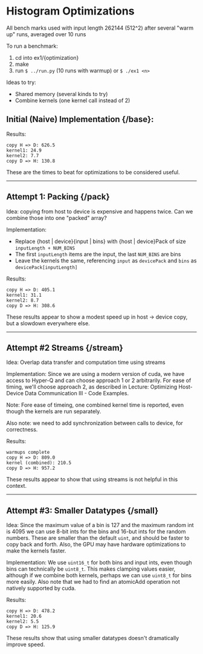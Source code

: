 # Histogram Optimizations

All bench marks used with input length 262144 (512^2) after several "warm up" runs, averaged over 10 runs

To run a benchmark:
1. cd into ex1/{optimization}
2. make
3. run `$ ../run.py` (10 runs with warmup) or `$ ./ex1 <n>` 

Ideas to try:
- Shared memory (several kinds to try)
- Combine kernels (one kernel call instead of 2)


## Initial (Naive) Implementation {/base}:
Results:
```
copy H => D: 626.5
kernel1: 24.9
kernel2: 7.7
copy D => H: 130.8
```

These are the times to beat for optimizations to be considered useful.

---

## Attempt 1: Packing {/pack}
Idea: copying from host to device is expensive and happens twice. Can we combine those
into one "packed" array?

Implementation:
- Replace {host | device}{input | bins} with {host | device}Pack of size `inputLength + NUM_BINS`
- The first `inputLength` items are the input, the last `NUM_BINS` are bins
- Leave the kernels the same, referencing `input` as `devicePack` and `bins` as `devicePack[inputLength]`


Results:
```
copy H => D: 405.1
kernel1: 31.1
kernel2: 8.7
copy D => H: 308.6
```
These results appear to show a modest speed up in host -> device copy, but a slowdown everywhere else.

---

## Attempt #2 Streams {/stream}
Idea: Overlap data transfer and computation time using streams

Implementation: Since we are using a modern version of cuda, we have access to Hyper-Q and can choose approach 1 or 2 arbitrarily. For ease of timing, we'll choose approach 2, as described in Lecture: Optimizing Host-Device Data Communication III - Code Examples.

Note: Fore ease of timeing, one combined kernel time is reported, even though the kernels are run separately.

Also note: we need to add synchronization between calls to device, for correctness.

Results:
```
warmups complete
copy H => D: 809.0
kernel (combined): 210.5
copy D => H: 957.2
```

These results appear to show that using streams is not helpful in this context.

---

## Attempt #3: Smaller Datatypes {/small}
Idea: Since the maximum value of a bin is 127 and the maximum random int is 4095 we can use 8-bit ints for the bins and 16-but ints for the random numbers. These are smaller than the default `uint`, and should be faster to copy back and forth. Also, the GPU may have hardware optimizations to make the kernels faster.

Implementation: We use `uint16_t` for both bins and input ints, even though bins can technically be `uint8_t`. This makes clamping values easier, although if we combine both kernels, perhaps we can use `uint8_t` for bins more easily. Also note that we had to find an atomicAdd operation not natively supported by cuda.

Results:
```
copy H => D: 478.2
kernel1: 20.6
kernel2: 5.5
copy D => H: 125.9
```

These results show that using smaller datatypes doesn't dramatically improve speed.